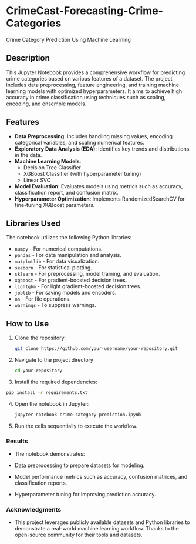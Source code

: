 # CrimeCast-Forecasting-Crime-Categories

Crime Category Prediction Using Machine Learning

## Description

This Jupyter Notebook provides a comprehensive workflow for predicting crime categories based on various features of a dataset. The project includes data preprocessing, feature engineering, and training machine learning models with optimized hyperparameters. It aims to achieve high accuracy in crime classification using techniques such as scaling, encoding, and ensemble models.

## Features

- **Data Preprocessing**: Includes handling missing values, encoding categorical variables, and scaling numerical features.
- **Exploratory Data Analysis (EDA)**: Identifies key trends and distributions in the data.
- **Machine Learning Models**:
  - Decision Tree Classifier
  - XGBoost Classifier (with hyperparameter tuning)
  - Linear SVC
- **Model Evaluation**: Evaluates models using metrics such as accuracy, classification report, and confusion matrix.
- **Hyperparameter Optimization**: Implements RandomizedSearchCV for fine-tuning XGBoost parameters.

## Libraries Used

The notebook utilizes the following Python libraries:

- `numpy` - For numerical computations.
- `pandas` - For data manipulation and analysis.
- `matplotlib` - For data visualization.
- `seaborn` - For statistical plotting.
- `sklearn` - For preprocessing, model training, and evaluation.
- `xgboost` - For gradient-boosted decision trees.
- `lightgbm` - For light gradient-boosted decision trees.
- `joblib` - For saving models and encoders.
- `os` - For file operations.
- `warnings` - To suppress warnings.

## How to Use

1. Clone the repository:
   ```bash
   git clone https://github.com/your-username/your-repository.git

2. Navigate to the project directory
   ```bash
   cd your-repository
3. Install the required dependencies:
  ```bash
  pip install -r requirements.txt
```
4. Open the notebook in Jupyter:
    ```bash
    jupyter notebook crime-category-prediction.ipynb

5. Run the cells sequentially to execute the workflow.

### Results
* The notebook demonstrates:

* Data preprocessing to prepare datasets for modeling.
* Model performance metrics such as accuracy, confusion matrices, and classification reports.
* Hyperparameter tuning for improving prediction accuracy.
  
### Acknowledgments
* This project leverages publicly available datasets and Python libraries to demonstrate a real-world machine learning workflow. Thanks to the open-source community for their tools and     datasets.

